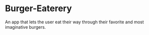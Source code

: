 # Burger-Eaterery
An app that lets the user eat their way through their favorite and most imaginative burgers.
